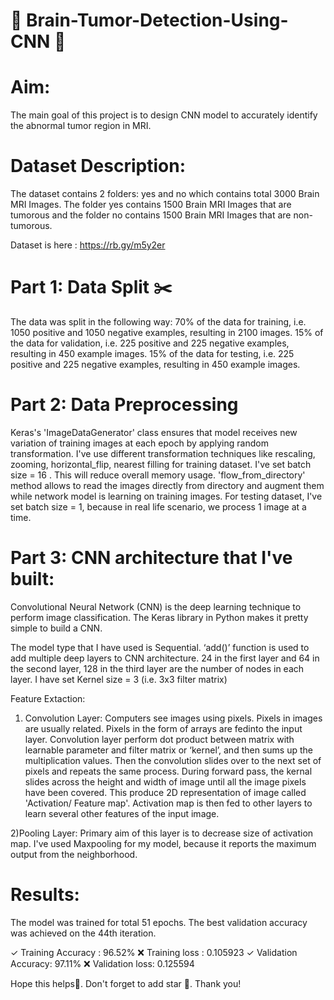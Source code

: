 # 🧠 Brain-Tumor-Detection-Using-CNN 🧠

# Aim:
The main goal of this project is to design CNN model to accurately identify the abnormal tumor region in MRI.

# Dataset Description:
The dataset contains 2 folders: yes and no which contains total 3000 Brain MRI Images. The folder yes contains 1500 Brain MRI Images that are tumorous and the folder no contains 1500 Brain MRI Images that are non-tumorous.

Dataset is here : https://rb.gy/m5y2er

# Part 1: Data Split ✂️
The data was split in the following way:
70% of the data for training, i.e. 1050 positive and 1050 negative examples, resulting in 2100 images.
15% of the data for validation, i.e. 225 positive and 225 negative examples, resulting in 450 example images.
15% of the data for testing, i.e. 225 positive and 225 negative examples, resulting in 450 example images.

# Part 2: Data Preprocessing
Keras's  'ImageDataGenerator' class ensures that model receives new variation of training images at each epoch by applying random transformation.
I've use different transformation techniques like rescaling, zooming, horizontal_flip, nearest filling for training dataset.
I've set batch size = 16 . This will reduce overall memory usage.
'flow_from_directory' method allows to read the images directly from directory and augment them while network model is learning on training images.
For testing dataset, I've set batch size = 1, because in real life scenario, we process 1 image at a time.

# Part 3: CNN architecture that I've built:
Convolutional Neural Network (CNN) is the deep learning technique to perform image classification. The Keras library in Python makes it pretty simple to build a CNN. 

The model type that I have used is Sequential. ‘add()’ function is used to add multiple deep layers to CNN architecture. 24 in the first layer and 64 in the second layer, 128 in the third layer are the number of nodes in each layer. I have set Kernel size = 3 (i.e. 3x3 filter matrix) 

Feature Extaction:
1) Convolution Layer:
Computers see images using pixels. Pixels in images are usually related. Pixels in the form of arrays are fedinto the input layer. Convolution layer perform dot product between matrix with learnable parameter and filter matrix or ‘kernel’, and then sums up the multiplication values. Then the convolution slides over to the next set of pixels and repeats the same process. During forward pass, the kernal slides across the height and width of image until all the image pixels have been covered. This produce 2D representation of image called 'Activation/ Feature map'. Activation map is then fed to other layers to learn several other features of the input image.

2)Pooling Layer:
Primary aim of this layer is to decrease size of activation map. I've used Maxpooling for my model, because it reports the maximum output from the neighborhood.













# Results:
The model was trained for total 51 epochs. The best validation accuracy was achieved on the 44th iteration.

✓ Training Accuracy  : 96.52%     ❌ Training loss  : 0.105923
✓ Validation Accuracy: 97.11%     ❌ Validation loss: 0.125594



Hope this helps🙂. Don't forget to add star 🌟.
Thank you!
